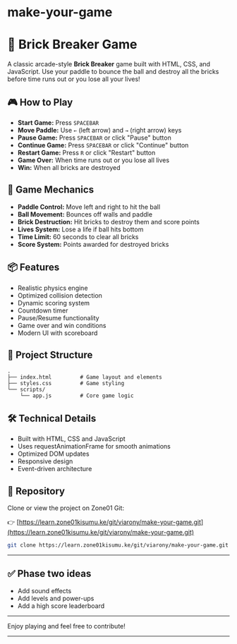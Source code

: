# make-your-game


# 🧱 Brick Breaker Game

A classic arcade-style **Brick Breaker** game built with HTML, CSS, and JavaScript. Use your paddle to bounce the ball and destroy all the bricks before time runs out or you lose all your lives!

## 🎮 How to Play

- **Start Game:** Press `SPACEBAR`
- **Move Paddle:** Use `←` (left arrow) and `→` (right arrow) keys
- **Pause Game:** Press `SPACEBAR` or click "Pause" button
- **Continue Game:** Press `SPACEBAR` or click "Continue" button
- **Restart Game:** Press `R` or click "Restart" button
- **Game Over:** When time runs out or you lose all lives
- **Win:** When all bricks are destroyed

## 🎯 Game Mechanics

- **Paddle Control:** Move left and right to hit the ball
- **Ball Movement:** Bounces off walls and paddle
- **Brick Destruction:** Hit bricks to destroy them and score points
- **Lives System:** Lose a life if ball hits bottom
- **Time Limit:** 60 seconds to clear all bricks
- **Score System:** Points awarded for destroyed bricks

## 📦 Features

- Realistic physics engine
- Optimized collision detection
- Dynamic scoring system
- Countdown timer
- Pause/Resume functionality
- Game over and win conditions
- Modern UI with scoreboard

## 📁 Project Structure

```
.
├── index.html         # Game layout and elements
├── styles.css         # Game styling
└── scripts/
    └── app.js         # Core game logic
```

## 🛠️ Technical Details

- Built with HTML, CSS and JavaScript
- Uses requestAnimationFrame for smooth animations
- Optimized DOM updates
- Responsive design
- Event-driven architecture

## 🔗 Repository

Clone or view the project on Zone01 Git:

👉 [https://learn.zone01kisumu.ke/git/viarony/make-your-game.git](https://learn.zone01kisumu.ke/git/viarony/make-your-game.git)

```bash
git clone https://learn.zone01kisumu.ke/git/viarony/make-your-game.git
````

---

## ✅ Phase two ideas

* Add sound effects
* Add levels and power-ups
* Add a high score leaderboard

---

Enjoy playing and feel free to contribute!

---

